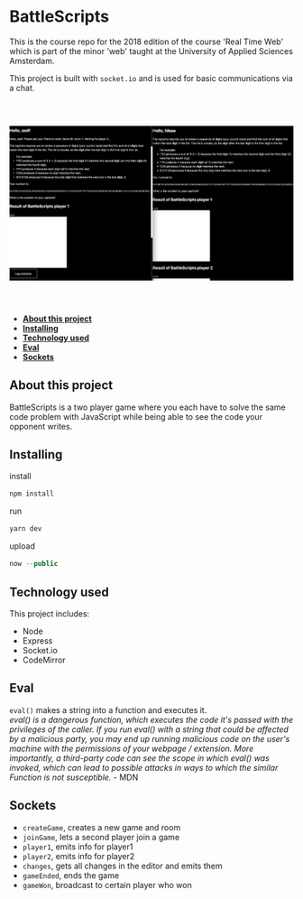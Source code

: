 # BattleScripts

This is the course repo for the 2018 edition of the course 'Real Time Web' which is part of the minor 'web' taught at the University of Applied Sciences Amsterdam.

This project is built with `socket.io` and is used for basic communications via a chat.  

<br/>
<p align="left">
  <img src="./readme-images/battlescripts.png" alt="Image of battlescripts" height="auto" width="600" style="margin: 2em auto; display: block;">
</p>
<br/>

- **[About this project](#about-this-project)**  
- **[Installing](#installing)**  
- **[Technology used](#technology-used)**  
- **[Eval](#eval)**  
- **[Sockets](#sockets)**  

## About this project
BattleScripts is a two player game where you each have to solve the same code problem with JavaScript while being able to see the code your opponent writes. 

## Installing
install  
```javascript
npm install
```  
run
```javascript
yarn dev
```
upload
```javascript
now --public
```

## Technology used  
This project includes:  
- Node
- Express
- Socket.io  
- CodeMirror

## Eval
`eval()` makes a string into a function and executes it.  
_eval() is a dangerous function, which executes the code it's passed with the privileges of the caller. If you run eval() with a string that could be affected by a malicious party, you may end up running malicious code on the user's machine with the permissions of your webpage / extension. More importantly, a third-party code can see the scope in which eval() was invoked, which can lead to possible attacks in ways to which the similar Function is not susceptible._ - MDN

## Sockets
- `createGame`, creates a new game and room  
- `joinGame`, lets a second player join a game  
- `player1`, emits info for player1  
- `player2`, emits info for player2  
- `changes`, gets all changes in the editor and emits them
- `gameEnded`, ends the game
- `gameWon`, broadcast to certain player who won  
